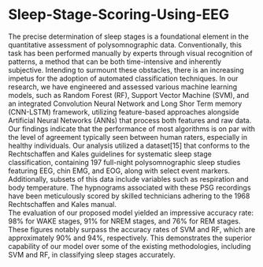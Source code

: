 # Sleep-Stage-Scoring-Using-EEG
The precise determination of sleep stages is a foundational element in the quantitative 
assessment of polysomnographic data. Conventionally, this task has been performed manually 
by experts through visual recognition of patterns, a method that can be both time-intensive and 
inherently subjective. Intending to surmount these obstacles, there is an increasing impetus for 
the adoption of automated classification techniques. In our research, we have engineered and 
assessed various machine learning models, such as Random Forest (RF), Support Vector 
Machine (SVM), and an integrated Convolution Neural Network and Long Shor Term memory 
(CNN-LSTM) framework, utilizing feature-based approaches alongside Artificial Neural 
Networks (ANNs) that process both features and raw data. Our findings indicate that the 
performance of most algorithms is on par with the level of agreement typically seen between 
human raters, especially in healthy individuals. 
Our analysis utilized a dataset[15] that conforms to the Rechtschaffen and Kales guidelines for 
systematic sleep stage classification, containing 197 full-night polysomnographic sleep studies 
featuring EEG, chin EMG, and EOG, along with select event markers. Additionally, subsets of 
this data include variables such as respiration and body temperature. The hypnograms 
associated with these PSG recordings have been meticulously scored by skilled technicians 
adhering to the 1968 Rechtschaffen and Kales manual.  
The evaluation of our proposed model yielded an impressive accuracy rate: 98% for WAKE 
stages, 91% for NREM stages, and 76% for REM stages. These figures notably surpass the 
accuracy rates of SVM and RF, which are approximately 90% and 94%, respectively. This 
demonstrates the superior capability of our model over some of the existing methodologies, 
including SVM and RF, in classifying sleep stages accurately. 
